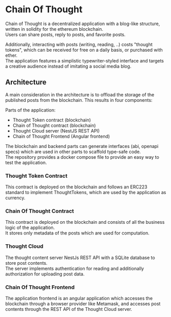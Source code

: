 Chain Of Thought
====
Chain of Thought is a decentralized application with a blog-like structure, written in solidity for the ethereum blockchain.  
Users can share posts, reply to posts, and favorite posts.  

Additionally, interacting with posts (writing, reading, ..) costs "thought tokens", which can be received for free on a daily basis, or purchased with ether.  
The application features a simplistic typewriter-styled interface and targets a creative audience instead of imitating a social media blog.

## Architecture

A main consideration in the architecture is to offload the storage of the published posts from the blockchain.
This results in four components:

Parts of the application:
- Thought Token contract (blockchain)
- Chain of Thought contract (blockchain)
- Thought Cloud server (NestJS REST API)
- Chain of Thought Frontend (Angular frontend)

The blockchain and backend parts can generate interfaces (abi, openapi specs) which are used in other parts to scaffold type-safe code.  
The repository provides a docker compose file to provide an easy way to test the application.

### Thought Token Contract
This contract is deployed on the blockchain and follows an ERC223 standard to implement ThoughtTokens, which are used by the application as currency.

### Chain Of Thought Contract
This contract is deployed on the blockchain and consists of all the business logic of the application.  
It stores only metadata of the posts which are used for computation. 

### Thought Cloud
The thought content server NestJs REST API with a SQLite database to store post contents.  
The server implements authentication for reading and additionally authorization for uploading post data.

### Chain Of Thought Frontend
The application frontend is an angular application which accesses the blockchain through a browser provider like Metamask, and accesses post contents through the REST API of the Thought Cloud server.


